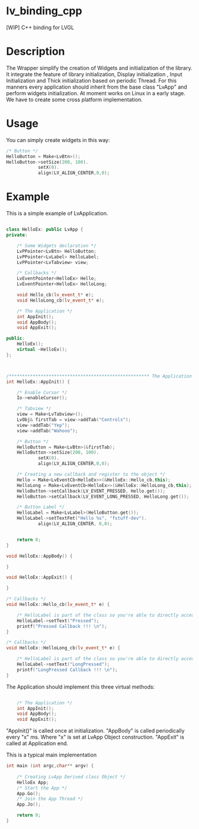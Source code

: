 # lv_binding_cpp
[WIP] C++ binding for LVGL

# Description
The Wrapper simplify the creation of Widgets and initialization of the library. It integrate the feature of library initialization, Display initialization , Input Initialization and Thick initialization based on periodic Thread. 
For this manners every application should inherit from the base class "LvApp" and perform widgets initialization.
At moment works on Linux in a early stage.
We have to create some cross platform implementation.

# Usage

You can simply create widgets in this way:


```cpp
/* Button */
HelloButton = Make<LvBtn>();
HelloButton->setSize(200, 100).
			setX(0).
			align(LV_ALIGN_CENTER,0,0);
```

# Example

This is a simple example of LvApplication.

```cpp

class HelloEx: public LvApp {
private:

	/* Some Widgets declaration */
	LvPPointer<LvBtn> HelloButton;
	LvPPointer<LvLabel> HelloLabel;
	LvPPointer<LvTabview> view;

	/* Callbacks */
	LvEventPointer<HelloEx> Hello;
	LvEventPointer<HelloEx> HelloLong;

	void Hello_cb(lv_event_t* e);
	void HelloLong_cb(lv_event_t* e);

	/* The Application */
	int AppInit();
	void AppBody();
	void AppExit();

public:
	HelloEx();
	virtual ~HelloEx();
};



/***************************************************** The Application ******************************************************/
int HelloEx::AppInit() {

	/* Enable Cursor */
	Io->enableCursor();

	/* Tabview */
	view = Make<LvTabview>();
	LvObj& firstTab = view->addTab("Controls");
	view->addTab("Yep");
	view->addTab("Wahooo");

	/* Button */
	HelloButton = Make<LvBtn>(&firstTab);
	HelloButton->setSize(200, 100).
			setX(0).
			align(LV_ALIGN_CENTER,0,0);

	/* Creating a new callback and register to the object */
	Hello = Make<LvEventCb<HelloEx>>(&HelloEx::Hello_cb,this);
	HelloLong = Make<LvEventCb<HelloEx>>(&HelloEx::HelloLong_cb,this);
	HelloButton->setCallback(LV_EVENT_PRESSED, Hello.get());
	HelloButton->setCallback(LV_EVENT_LONG_PRESSED, HelloLong.get());

	/* Button Label */
	HelloLabel = Make<LvLabel>(HelloButton.get());
	HelloLabel->setTextFmt("Hello %s", "fstuff-dev").
			align(LV_ALIGN_CENTER, 0,0);


	return 0;
}

void HelloEx::AppBody() {

}

void HelloEx::AppExit() {

}

/* Callbacks */
void HelloEx::Hello_cb(lv_event_t* e) {

	/* HelloLabel is part of the class so you're able to directly access it */
	HelloLabel->setText("Pressed");
	printf("Pressed Callback !!! \n");
}

/* Callbacks */
void HelloEx::HelloLong_cb(lv_event_t* e) {

	/* HelloLabel is part of the class so you're able to directly access it */
	HelloLabel->setText("LongPressed");
	printf("LongPressed Callback !!! \n");
}

```

The Application should implement this three virtual methods:

```cpp

	/* The Application */
	int AppInit();
	void AppBody();
	void AppExit();

```

"AppInit()" is called once at initialization.
"AppBody" is called periodically every "x" ms. Where "x" is set at LvApp Object construction.
"AppExit" is called at Application end.

This is a typical main implementation

```cpp
int main (int argc,char** argv) {
	
	/* Creating LvApp Derived class Object */
	HelloEx App;
	/* Start the App */
	App.Go();
	/* Join the App Thread */
	App.Jo();

	return 0;
}
```



